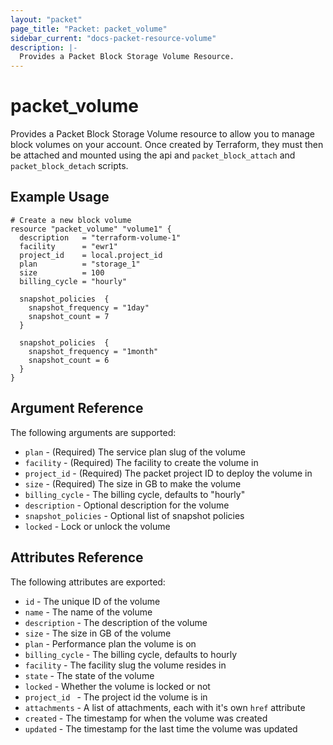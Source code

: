 ```yaml
---
layout: "packet"
page_title: "Packet: packet_volume"
sidebar_current: "docs-packet-resource-volume"
description: |-
  Provides a Packet Block Storage Volume Resource.
---
```


# packet\_volume

Provides a Packet Block Storage Volume resource to allow you to
manage block volumes on your account.
Once created by Terraform, they must then be attached and mounted
using the api and `packet_block_attach` and `packet_block_detach`
scripts.

## Example Usage

```hcl
# Create a new block volume
resource "packet_volume" "volume1" {
  description   = "terraform-volume-1"
  facility      = "ewr1"
  project_id    = local.project_id
  plan          = "storage_1"
  size          = 100
  billing_cycle = "hourly"

  snapshot_policies  {
    snapshot_frequency = "1day"
    snapshot_count = 7
  }

  snapshot_policies  {
    snapshot_frequency = "1month"
    snapshot_count = 6
  }
}
```

## Argument Reference

The following arguments are supported:

* `plan` - (Required) The service plan slug of the volume
* `facility` - (Required) The facility to create the volume in
* `project_id` - (Required) The packet project ID to deploy the volume in
* `size` - (Required) The size in GB to make the volume
* `billing_cycle` - The billing cycle, defaults to "hourly"
* `description` - Optional description for the volume
* `snapshot_policies` - Optional list of snapshot policies
* `locked` - Lock or unlock the volume

## Attributes Reference

The following attributes are exported:

* `id` - The unique ID of the volume
* `name` - The name of the volume
* `description` - The description of the volume
* `size` - The size in GB of the volume
* `plan` - Performance plan the volume is on
* `billing_cycle` - The billing cycle, defaults to hourly
* `facility` - The facility slug the volume resides in
* `state` - The state of the volume
* `locked` - Whether the volume is locked or not
* `project_id ` - The project id the volume is in
* `attachments` - A list of attachments, each with it's own `href` attribute
* `created` - The timestamp for when the volume was created
* `updated` - The timestamp for the last time the volume was updated
